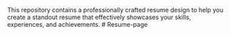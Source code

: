 This repository contains a professionally crafted resume design to help you create a standout resume that effectively showcases your skills, experiences, and achievements.
#   R e s u m e - p a g e  
 